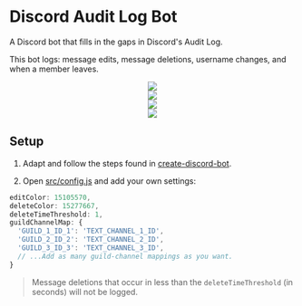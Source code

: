 # Discord Audit Log Bot

A Discord bot that fills in the gaps in Discord's Audit Log.

This bot logs: message edits, message deletions, username changes, and when a member leaves.

<div align="center">
  <img src="https://raw.githubusercontent.com/peterthehan/discord-audit-log-bot/master/assets/messageEdit.png" />
</div>

<div align="center">
  <img src="https://raw.githubusercontent.com/peterthehan/discord-audit-log-bot/master/assets/messageDelete.png" />
</div>

<div align="center">
  <img src="https://raw.githubusercontent.com/peterthehan/discord-audit-log-bot/master/assets/usernameChange.png" />
</div>

<div align="center">
  <img src="https://raw.githubusercontent.com/peterthehan/discord-audit-log-bot/master/assets/memberLeave.png" />
</div>

## Setup

1. Adapt and follow the steps found in [create-discord-bot](https://github.com/peterthehan/create-discord-bot).

2. Open [src/config.js](https://github.com/peterthehan/discord-audit-log-bot/blob/master/src/config.js) and add your own settings:

```js
editColor: 15105570,
deleteColor: 15277667,
deleteTimeThreshold: 1,
guildChannelMap: {
  'GUILD_1_ID_1': 'TEXT_CHANNEL_1_ID',
  'GUILD_2_ID_2': 'TEXT_CHANNEL_2_ID',
  'GUILD_3_ID_3': 'TEXT_CHANNEL_3_ID',
  // ...Add as many guild-channel mappings as you want.
}
```

> Message deletions that occur in less than the `deleteTimeThreshold` (in seconds) will not be logged.
